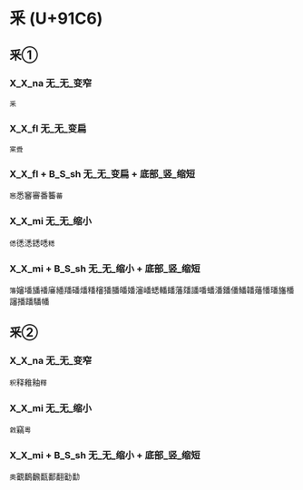# 釆 (U+91C6)

## 釆①

### X_X_na 无_无_变窄
`釆`

### X_X_fl 无_无_变扁
`宷䎹`

### X_X_fl + B_S_sh 无_无_变扁 + 底部_竖_缩短
`窸`悉䆺審番䉒`蕃`

### X_X_mi 无_无_缩小 
`僁`㣰㴽鏭㗭`䊝`

### X_X_mi + B_S_sh 无_无_缩小 + 底部_竖_缩短
`籓`嬸墦旙襎㢖繙羳磻燔䊩㰂㺕膰皤嬏瀋嶓蟋轓䪤藩㸋譒噃蟠潘鐇僠鱕䪛䕰憣璠旛橎讅播蹯䮳幡

## 釆②

### X_X_na 无_无_变窄
`釈`释䧽釉`釋`

### X_X_mi 无_无_缩小
`敹`竊`粵`

### X_X_mi + B_S_sh 无_无_缩小 + 底部_竖_缩短
`奧`覾鷭飜㽃鄱翻㔤勫
